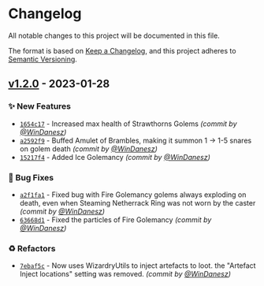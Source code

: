 # Changelog
All notable changes to this project will be documented in this file.

The format is based on [Keep a Changelog](https://keepachangelog.com/en/1.0.0/),
and this project adheres to [Semantic Versioning](https://semver.org/spec/v2.0.0.html).

## [v1.2.0] - 2023-01-28
### :sparkles: New Features
- [`1654c17`](https://github.com/WinDanesz/WizardryGolems/commit/1654c17121cb9d079246624e643edc7b38fe861f) - Increased max health of Strawthorns Golems *(commit by [@WinDanesz](https://github.com/WinDanesz))*
- [`a2592f9`](https://github.com/WinDanesz/WizardryGolems/commit/a2592f908c19a763b45932c6ce775de6aeb2bd43) - Buffed Amulet of Brambles, making it summon 1 -> 1-5 snares on golem death *(commit by [@WinDanesz](https://github.com/WinDanesz))*
- [`15217f4`](https://github.com/WinDanesz/WizardryGolems/commit/15217f49fc14554952e87ed900f6f367c58db371) - Added Ice Golemancy *(commit by [@WinDanesz](https://github.com/WinDanesz))*

### :bug: Bug Fixes
- [`a2f1fa1`](https://github.com/WinDanesz/WizardryGolems/commit/a2f1fa17df3cf9fa1744ef5698b97d1185defd02) - Fixed bug with Fire Golemancy golems always exploding on death, even when Steaming Netherrack Ring was not worn by the caster *(commit by [@WinDanesz](https://github.com/WinDanesz))*
- [`63668d1`](https://github.com/WinDanesz/WizardryGolems/commit/63668d182459d2c94f7fe379d15011ae31b38c42) - Fixed the particles of Fire Golemancy *(commit by [@WinDanesz](https://github.com/WinDanesz))*

### :recycle: Refactors
- [`7ebaf5c`](https://github.com/WinDanesz/WizardryGolems/commit/7ebaf5c36f0b5f7f51db32c74637d34ddc946b3f) - Now uses WizardryUtils to inject artefacts to loot. the "Artefact Inject locations" setting was removed. *(commit by [@WinDanesz](https://github.com/WinDanesz))*


[v1.2.0]: https://github.com/WinDanesz/WizardryGolems/compare/1.0.0...v1.2.0